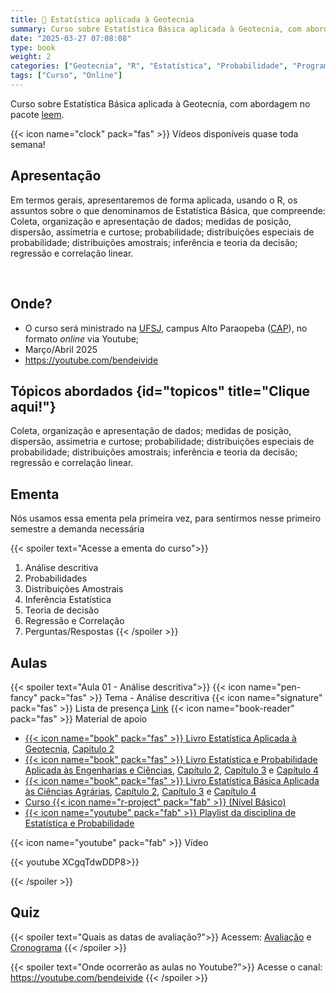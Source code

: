```yaml
---
title: 📐 Estatística aplicada à Geotecnia
summary: Curso sobre Estatística Básica aplicada à Geotecnia, com abordagem no pacote [leem](/project/leem/index.html).
date: "2025-03-27 07:08:08"
type: book
weight: 2
categories: ["Geotecnia", "R", "Estatística", "Probabilidade", "Programação"]
tags: ["Curso", "Online"]
---
```


Curso sobre Estatística Básica aplicada à Geotecnia, com abordagem no pacote [leem](/project/leem/index.html).

<!--more-->

{{< icon name="clock" pack="fas" >}} Vídeos disponíveis quase toda semana!

## Apresentação

Em termos gerais, apresentaremos de forma aplicada, usando o R, os assuntos sobre o que denominamos de Estatística Básica, que compreende: Coleta, organização e apresentação de dados; medidas de posição, dispersão, assimetria e curtose; probabilidade; distribuições especiais de probabilidade; distribuições amostrais; inferência e teoria da decisão; regressão e correlação linear.

</br>

<!-- {{< icon name="microphone-alt" pack="fas" >}} Podcast -->

<!-- Em desenvolvimento... -->

## Onde?

- <i class="fas fa-route"></i> O curso será ministrado na [UFSJ](http://ufsj.edu.br/), campus Alto
    Paraopeba ([CAP](http://ufsj.edu.br/cap/)), no formato *online* via Youtube;
- <i class="fas fa-calendar-day"></i> Março/Abril 2025
- <i class="fab fa-youtube"></i> <https://youtube.com/bendeivide>

## <i class="fas fa-map"></i>  Tópicos abordados {id="topicos" title="Clique aqui!"}

Coleta, organização e apresentação de dados; medidas de posição, dispersão, assimetria e curtose; probabilidade; distribuições especiais de probabilidade; distribuições amostrais; inferência e teoria da decisão; regressão e correlação linear.


## Ementa

Nós usamos essa ementa pela primeira vez, para sentirmos nesse primeiro semestre a demanda necessária

{{< spoiler text="Acesse a ementa do curso">}}
01. Análise descritiva
02. Probabilidades
03. Distribuições Amostrais
04. Inferência Estatística
05. Teoria de decisão
06. Regressão e Correlação
07. Perguntas/Respostas
{{< /spoiler >}}


## Aulas

{{< spoiler text="Aula 01 - Análise descritiva">}}
{{< icon name="pen-fancy" pack="fas" >}} Tema - Análise descritiva
{{< icon name="signature" pack="fas" >}} Lista de presença [Link](https://forms.gle/SaN4dHiXZhMM4TSd7)
{{< icon name="book-reader" pack="fas" >}} Material de apoio
   - [{{< icon name="book" pack="fas" >}} Livro Estatística Aplicada à Geotecnia](https://bendeivide.github.io/book-estgeo/), [Capítulo 2](https://bendeivide.github.io/book-estgeo/cap02.html)
   - [{{< icon name="book" pack="fas" >}} Livro Estatística e Probabilidade Aplicada às Engenharias e Ciências](https://bendeivide.github.io/book-epaec/), [Capítulo 2](https://bendeivide.github.io/book-epaec/cap02.html), [Capítulo 3](https://bendeivide.github.io/book-epaec/cap03.html) e [Capítulo 4](https://bendeivide.github.io/book-epaec/cap04.html)
   - [{{< icon name="book" pack="fas" >}} Livro Estatística Básica Aplicada às Ciências Agrárias](https://bendeivide.github.io/book-epaec/), [Capítulo 2](https://bendeivide.github.io/book-estbasica/cap02.html), [Capítulo 3](https://bendeivide.github.io/book-estbasica/cap03.html) e [Capítulo 4](https://bendeivide.github.io/book-estbasica/cap04.html)
   - [<i class="fas fa-chalkboard-teacher"></i>  Curso {{< icon name="r-project" pack="fab" >}} (Nível Básico)](https://bendeivide.github.io/courses/cursor/nbasico/)
   - [{{< icon name="youtube" pack="fab" >}} Playlist da disciplina de Estatística e Probabilidade](https://www.youtube.com/watch?v=HSwb29EvCv8&list=PL-20Z1XFWKR2GatfNSFOwfRvPreZ-nW0D)

{{< icon name="youtube" pack="fab" >}} Vídeo

{{< youtube  XCgqTdwDDP8>}}
<br/>

{{< /spoiler >}}




## Quiz

{{< spoiler text="Quais as datas de avaliação?">}}
Acessem: [Avaliação](#avaliacao) e [Cronograma](#cronograma)
{{< /spoiler >}}

{{< spoiler text="Onde ocorrerão as aulas no Youtube?">}}
Acesse o canal: <https://youtube.com/bendeivide>
{{< /spoiler >}}
